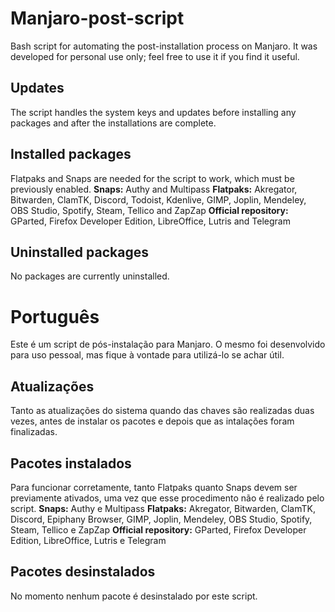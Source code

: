 # Manjaro-post-script
Bash script for automating the post-installation process on Manjaro. It was developed for personal use only; feel free to use it if you find it useful.

## Updates
The script handles the system keys and updates before installing any packages and after the installations are complete.

## Installed packages
Flatpaks and Snaps are needed for the script to work, which must be previously enabled.
**Snaps:** Authy and Multipass
**Flatpaks:** Akregator, Bitwarden, ClamTK, Discord, Todoist, Kdenlive, GIMP, Joplin, Mendeley, OBS Studio, Spotify, Steam, Tellico and ZapZap
**Official repository:** GParted, Firefox Developer Edition, LibreOffice, Lutris and Telegram

## Uninstalled packages
No packages are currently uninstalled.

# Português
Este é um script de pós-instalação para Manjaro. O mesmo foi desenvolvido para uso pessoal, mas fique à vontade para utilizá-lo se achar útil.

## Atualizações
Tanto as atualizações do sistema quando das chaves são realizadas duas vezes, antes de instalar os pacotes e depois que as intalações foram finalizadas.

## Pacotes instalados
Para funcionar corretamente, tanto Flatpaks quanto Snaps devem ser previamente ativados, uma vez que esse procedimento não é realizado pelo script.
**Snaps:** Authy e Multipass
**Flatpaks:** Akregator, Bitwarden, ClamTK, Discord, Epiphany Browser, GIMP, Joplin, Mendeley, OBS Studio, Spotify, Steam, Tellico e ZapZap
**Official repository:** GParted, Firefox Developer Edition, LibreOffice, Lutris e Telegram

## Pacotes desinstalados
No momento nenhum pacote é desinstalado por este script.
